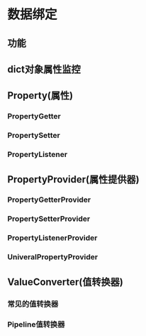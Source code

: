 #  数据绑定

## 功能

## dict对象属性监控

## Property(属性)
### PropertyGetter

### PropertySetter
 
### PropertyListener

## PropertyProvider(属性提供器)

### PropertyGetterProvider

### PropertySetterProvider
 
### PropertyListenerProvider

### UniveralPropertyProvider


## ValueConverter(值转换器)

### 常见的值转换器

### Pipeline值转换器
